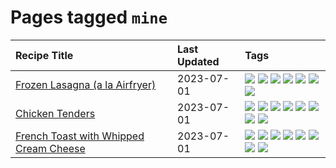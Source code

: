# Pages tagged `mine`

|Recipe Title|Last Updated|Tags
|:---|:---|:---|
|[Frozen Lasagna (a la Airfryer)](../recipes/lasagnaairfryer.md)|2023-07-01|[![](https://img.shields.io/badge/tag-airfryer-6984a1)](../tags/airfryer.md) [![](https://img.shields.io/badge/tag-cheesey-d5a11)](../tags/cheesey.md) [![](https://img.shields.io/badge/tag-easy-9fef19)](../tags/easy.md) [![](https://img.shields.io/badge/tag-italian-8a534c)](../tags/italian.md) [![](https://img.shields.io/badge/tag-mine-91514)](../tags/mine.md) [![](https://img.shields.io/badge/tag-pasta-5d33f3)](../tags/pasta.md) [![](https://img.shields.io/badge/tag-reheating-42963a)](../tags/reheating.md)|
|[Chicken Tenders](../recipes/chickentenders.md)|2023-07-01|[![](https://img.shields.io/badge/tag-airfryer-6984a1)](../tags/airfryer.md) [![](https://img.shields.io/badge/tag-amazing-8ce73b)](../tags/amazing.md) [![](https://img.shields.io/badge/tag-battered-d4602a)](../tags/battered.md) [![](https://img.shields.io/badge/tag-chicken-e2596)](../tags/chicken.md) [![](https://img.shields.io/badge/tag-crumbed-bb15fd)](../tags/crumbed.md) [![](https://img.shields.io/badge/tag-messy-c6d429)](../tags/messy.md) [![](https://img.shields.io/badge/tag-mine-91514)](../tags/mine.md) [![](https://img.shields.io/badge/tag-sides-10cdd6)](../tags/sides.md)|
|[French Toast with Whipped Cream Cheese](../recipes/frenchtoastwhippedcreamcheese.md)|2023-07-01|[![](https://img.shields.io/badge/tag-amazing-8ce73b)](../tags/amazing.md) [![](https://img.shields.io/badge/tag-breakfast-8344b1)](../tags/breakfast.md) [![](https://img.shields.io/badge/tag-dairy-f05668)](../tags/dairy.md) [![](https://img.shields.io/badge/tag-dessert-1d5152)](../tags/dessert.md) [![](https://img.shields.io/badge/tag-fried-b6c680)](../tags/fried.md) [![](https://img.shields.io/badge/tag-large_quantity-3a4f8e)](../tags/large_quantity.md) [![](https://img.shields.io/badge/tag-messy-c6d429)](../tags/messy.md) [![](https://img.shields.io/badge/tag-mine-91514)](../tags/mine.md)|